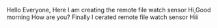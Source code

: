 Hello Everyone, Here I am creating the remote file watch sensor
Hi,Good morning
How are you?
Finally I cerated remote file watch sensor
Hiii

